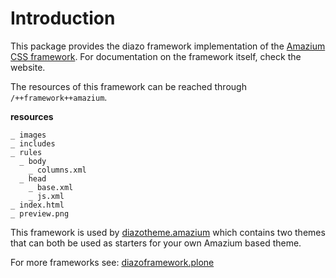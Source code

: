 Introduction
============
This package provides the diazo framework implementation of the
[Amazium CSS framework](http://www.amazium.co.uk/). For documentation
on the framework itself, check the website.

The resources of this framework can be reached through 
`/++framework++amazium`.

**resources**

    _ images
    _ includes
    _ rules
      _ body
        _ columns.xml
      _ head
        _ base.xml
        _ js.xml
    _ index.html
    _ preview.png

This framework is used by 
 [diazotheme.amazium](https://github.com/TH-code/diazotheme.amazium) 
which contains two themes that can both be used as starters for 
your own Amazium based theme.

For more frameworks see: [diazoframework.plone](https://github.com/TH-code/diazoframework.plone#current-frameworks)
